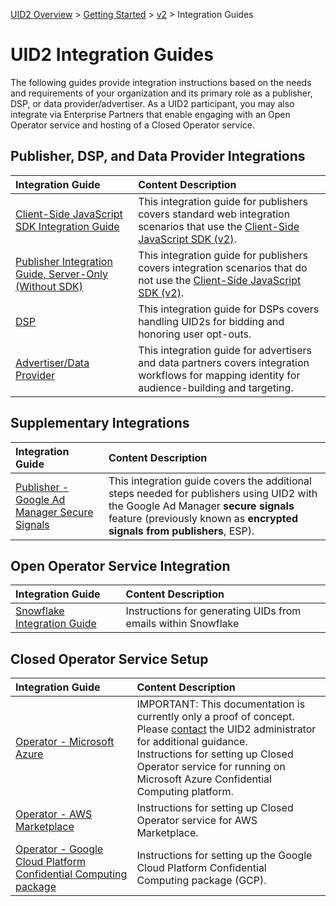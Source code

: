 [UID2 Overview](../../../README.md) > [Getting Started](../../README.md) > [v2](../summary-doc-v2.md) > Integration Guides

# UID2 Integration Guides

The following guides provide integration instructions based on the needs and requirements of your organization and its primary role as a publisher, DSP, or data provider/advertiser. As a UID2 participant, you may also integrate via Enterprise Partners that enable engaging with an Open Operator service and hosting of a Closed Operator service. 

## Publisher, DSP, and Data Provider Integrations

| Integration Guide |  Content Description |
| :--- | :--- |
| [Client-Side JavaScript SDK Integration Guide](publisher-client-side.md) | This integration guide for publishers covers standard web integration scenarios that use the [Client-Side JavaScript SDK (v2)](../sdks/client-side-identity.md). |
| [Publisher Integration Guide, Server-Only (Without SDK)](custom-publisher-integration.md) | This integration guide for publishers covers integration scenarios that do not use the [Client-Side JavaScript SDK (v2)](../sdks/client-side-identity.md). |
| [DSP](dsp-guide.md) | This integration guide for DSPs covers handling UID2s for bidding and honoring user opt-outs. |
| [Advertiser/Data Provider](advertiser-dataprovider-guide.md) | This integration guide for advertisers and data partners covers integration workflows for mapping identity for audience-building and targeting. |

## Supplementary Integrations

| Integration Guide |  Content Description |
| :--- | :--- |
| [Publisher - Google Ad Manager Secure Signals](google-ss-integration.md) | This integration guide covers the additional steps needed for publishers using UID2 with the Google Ad Manager **secure signals** feature (previously known as **encrypted signals from publishers**, ESP). |

## Open Operator Service Integration
 
| Integration Guide |  Content Description |
| :--- | :--- |
| [Snowflake Integration Guide](../sdks/snowflake_integration.md) | Instructions for generating UIDs from emails within Snowflake |

## Closed Operator Service Setup
 
| Integration Guide |  Content Description |
| :--- | :--- |
| [Operator - Microsoft Azure](operator-guide-azure-enclave.md) | IMPORTANT: This documentation is currently only a proof of concept. Please [contact](../../README.md#contact-info) the UID2 administrator for additional guidance.<br/>Instructions for setting up Closed Operator service for running on Microsoft Azure Confidential Computing platform.  |
| [Operator - AWS Marketplace](operator-guide-aws-marketplace.md) | Instructions for setting up Closed Operator service for AWS Marketplace. |
| [Operator - Google Cloud Platform Confidential Computing package](operator-guide-gcp-enclave.md) | Instructions for setting up the Google Cloud Platform Confidential Computing package (GCP). |
